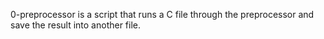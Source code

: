 0-preprocessor is a script that runs a C file through the preprocessor and save the result into another file.